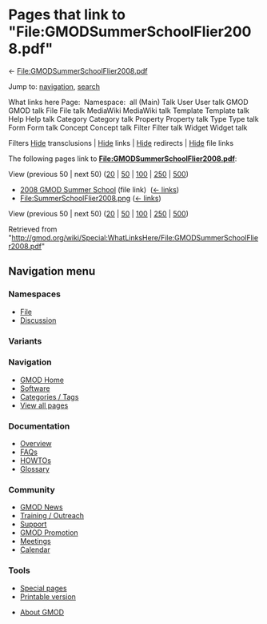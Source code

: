 <div id="mw-page-base" class="noprint">

</div>

<div id="mw-head-base" class="noprint">

</div>

<div id="content" class="mw-body" role="main">

<span id="top"></span>

<div id="mw-js-message" style="display:none;">

</div>



# <span dir="auto">Pages that link to "File:GMODSummerSchoolFlier2008.pdf"</span>

<div id="bodyContent">

<div id="contentSub">

←
[File:GMODSummerSchoolFlier2008.pdf](/wiki/File:GMODSummerSchoolFlier2008.pdf "File:GMODSummerSchoolFlier2008.pdf")

</div>

<div id="jump-to-nav" class="mw-jump">

Jump to: [navigation](#mw-navigation), [search](#p-search)

</div>

<div id="mw-content-text">

What links here Page:  Namespace:  all (Main) Talk User User talk GMOD
GMOD talk File File talk MediaWiki MediaWiki talk Template Template talk
Help Help talk Category Category talk Property Property talk Type Type
talk Form Form talk Concept Concept talk Filter Filter talk Widget
Widget talk

Filters
[Hide](/mediawiki/index.php?title=Special:WhatLinksHere/File:GMODSummerSchoolFlier2008.pdf&hidetrans=1 "Special:WhatLinksHere/File:GMODSummerSchoolFlier2008.pdf")
transclusions \|
[Hide](/mediawiki/index.php?title=Special:WhatLinksHere/File:GMODSummerSchoolFlier2008.pdf&hidelinks=1 "Special:WhatLinksHere/File:GMODSummerSchoolFlier2008.pdf")
links \|
[Hide](/mediawiki/index.php?title=Special:WhatLinksHere/File:GMODSummerSchoolFlier2008.pdf&hideredirs=1 "Special:WhatLinksHere/File:GMODSummerSchoolFlier2008.pdf")
redirects \|
[Hide](/mediawiki/index.php?title=Special:WhatLinksHere/File:GMODSummerSchoolFlier2008.pdf&hideimages=1 "Special:WhatLinksHere/File:GMODSummerSchoolFlier2008.pdf")
file links

The following pages link to
**[File:GMODSummerSchoolFlier2008.pdf](/wiki/File:GMODSummerSchoolFlier2008.pdf "File:GMODSummerSchoolFlier2008.pdf")**:

View (previous 50 \| next 50)
([20](/mediawiki/index.php?title=Special:WhatLinksHere/File:GMODSummerSchoolFlier2008.pdf&limit=20 "Special:WhatLinksHere/File:GMODSummerSchoolFlier2008.pdf")
\|
[50](/mediawiki/index.php?title=Special:WhatLinksHere/File:GMODSummerSchoolFlier2008.pdf&limit=50 "Special:WhatLinksHere/File:GMODSummerSchoolFlier2008.pdf")
\|
[100](/mediawiki/index.php?title=Special:WhatLinksHere/File:GMODSummerSchoolFlier2008.pdf&limit=100 "Special:WhatLinksHere/File:GMODSummerSchoolFlier2008.pdf")
\|
[250](/mediawiki/index.php?title=Special:WhatLinksHere/File:GMODSummerSchoolFlier2008.pdf&limit=250 "Special:WhatLinksHere/File:GMODSummerSchoolFlier2008.pdf")
\|
[500](/mediawiki/index.php?title=Special:WhatLinksHere/File:GMODSummerSchoolFlier2008.pdf&limit=500 "Special:WhatLinksHere/File:GMODSummerSchoolFlier2008.pdf"))

- [2008 GMOD Summer
  School](/wiki/2008_GMOD_Summer_School "2008 GMOD Summer School") (file
  link) ‎ <span class="mw-whatlinkshere-tools">([←
  links](/mediawiki/index.php?title=Special:WhatLinksHere&target=2008+GMOD+Summer+School "Special:WhatLinksHere"))</span>
- [File:SummerSchoolFlier2008.png](/wiki/File:SummerSchoolFlier2008.png "File:SummerSchoolFlier2008.png")
  ‎ <span class="mw-whatlinkshere-tools">([←
  links](/mediawiki/index.php?title=Special:WhatLinksHere&target=File%3ASummerSchoolFlier2008.png "Special:WhatLinksHere"))</span>

View (previous 50 \| next 50)
([20](/mediawiki/index.php?title=Special:WhatLinksHere/File:GMODSummerSchoolFlier2008.pdf&limit=20 "Special:WhatLinksHere/File:GMODSummerSchoolFlier2008.pdf")
\|
[50](/mediawiki/index.php?title=Special:WhatLinksHere/File:GMODSummerSchoolFlier2008.pdf&limit=50 "Special:WhatLinksHere/File:GMODSummerSchoolFlier2008.pdf")
\|
[100](/mediawiki/index.php?title=Special:WhatLinksHere/File:GMODSummerSchoolFlier2008.pdf&limit=100 "Special:WhatLinksHere/File:GMODSummerSchoolFlier2008.pdf")
\|
[250](/mediawiki/index.php?title=Special:WhatLinksHere/File:GMODSummerSchoolFlier2008.pdf&limit=250 "Special:WhatLinksHere/File:GMODSummerSchoolFlier2008.pdf")
\|
[500](/mediawiki/index.php?title=Special:WhatLinksHere/File:GMODSummerSchoolFlier2008.pdf&limit=500 "Special:WhatLinksHere/File:GMODSummerSchoolFlier2008.pdf"))

</div>

<div class="printfooter">

Retrieved from
"<http://gmod.org/wiki/Special:WhatLinksHere/File:GMODSummerSchoolFlier2008.pdf>"

</div>

<div id="catlinks" class="catlinks catlinks-allhidden">

</div>

<div class="visualClear">

</div>

</div>

</div>

<div id="mw-navigation">

## Navigation menu

<div id="mw-head">



<div id="left-navigation">

<div id="p-namespaces" class="vectorTabs" role="navigation"
aria-labelledby="p-namespaces-label">

### Namespaces

- <span id="ca-nstab-image"><a href="/wiki/File:GMODSummerSchoolFlier2008.pdf" accesskey="c"
  title="View the file page [c]">File</a></span>
- <span id="ca-talk"><a
  href="/mediawiki/index.php?title=File_talk:GMODSummerSchoolFlier2008.pdf&amp;action=edit&amp;redlink=1"
  accesskey="t"
  title="Discussion about the content page [t]">Discussion</a></span>

</div>

<div id="p-variants" class="vectorMenu emptyPortlet" role="navigation"
aria-labelledby="p-variants-label">

### 

### Variants[](#)

<div class="menu">

</div>

</div>

</div>





</div>

</div>

</div>

<div id="mw-panel">

<div id="p-logo" role="banner">

<a href="/wiki/Main_Page"
style="background-image: url(http://gmod.org/images/GMOD-cogs.png);"
title="Visit the main page"></a>

</div>

<div id="p-Navigation" class="portal" role="navigation"
aria-labelledby="p-Navigation-label">

### Navigation

<div class="body">

- <span id="n-GMOD-Home">[GMOD Home](/wiki/Main_Page)</span>
- <span id="n-Software">[Software](/wiki/GMOD_Components)</span>
- <span id="n-Categories-.2F-Tags">[Categories /
  Tags](/wiki/Categories)</span>
- <span id="n-View-all-pages">[View all
  pages](/wiki/Special:AllPages)</span>

</div>

</div>

<div id="p-Documentation" class="portal" role="navigation"
aria-labelledby="p-Documentation-label">

### Documentation

<div class="body">

- <span id="n-Overview">[Overview](/wiki/Overview)</span>
- <span id="n-FAQs">[FAQs](/wiki/Category:FAQ)</span>
- <span id="n-HOWTOs">[HOWTOs](/wiki/Category:HOWTO)</span>
- <span id="n-Glossary">[Glossary](/wiki/Glossary)</span>

</div>

</div>

<div id="p-Community" class="portal" role="navigation"
aria-labelledby="p-Community-label">

### Community

<div class="body">

- <span id="n-GMOD-News">[GMOD News](/wiki/GMOD_News)</span>
- <span id="n-Training-.2F-Outreach">[Training /
  Outreach](/wiki/Training_and_Outreach)</span>
- <span id="n-Support">[Support](/wiki/Support)</span>
- <span id="n-GMOD-Promotion">[GMOD
  Promotion](/wiki/GMOD_Promotion)</span>
- <span id="n-Meetings">[Meetings](/wiki/Meetings)</span>
- <span id="n-Calendar">[Calendar](/wiki/Calendar)</span>

</div>

</div>

<div id="p-tb" class="portal" role="navigation"
aria-labelledby="p-tb-label">

### Tools

<div class="body">

- <span id="t-specialpages"><a href="/wiki/Special:SpecialPages" accesskey="q"
  title="A list of all special pages [q]">Special pages</a></span>
- <span id="t-print"><a
  href="/mediawiki/index.php?title=Special:WhatLinksHere/File:GMODSummerSchoolFlier2008.pdf&amp;printable=yes"
  rel="alternate" accesskey="p"
  title="Printable version of this page [p]">Printable version</a></span>

</div>

</div>

</div>

</div>

<div id="footer" role="contentinfo">

- <span id="footer-places-about">[About
  GMOD](/wiki/GMOD:About "GMOD:About")</span>

<!-- -->






</div>
